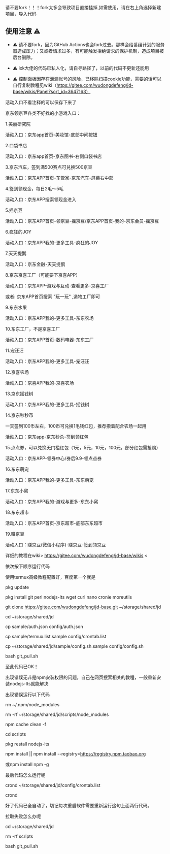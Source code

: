 请不要fork！！！fork太多会导致项目直接挂掉,如需使用，请在右上角选择新建项目，导入代码
## 使用注意 :warning:

- :warning: 请不要fork，因为GitHub Actions也会fork过去。那样会给番组计划的服务器造成压力；又或者请求过多，有可能触发拒绝请求的保护机制，造成项目被后台删除。

- :warning: lxk大佬的代码已私人化，请自寻路径了，以前的代码不更新还能用

- :warning: 控制面板因存在泄漏账号的风险，已移除扫描cookie功能，需要的话可以自行复制教程见wiki（https://gitee.com/wudongdefeng/jd-base/wikis/Panel?sort_id=3647163）

活动入口不看注释的可以保存下来了

京东领京豆各类不好找的小游戏入口：

1.美丽研究院

活动入口：京东app首页-美妆馆-底部中间按钮

2.口袋书店

活动入口：京东app首页-京东图书-右侧口袋书店

3.京东汽车，签到满500赛点可兑换500京豆

活动入口：京东APP首页-车管家-京东汽车-屏幕右中部

4.签到领现金，每日2毛～5毛

活动入口：京东APP搜索领现金进入

5.摇京豆

活动入口：京东APP首页-领京豆-摇京豆/京东APP首页-我的-京东会员-摇京豆

6.疯狂的JOY

活动入口：京东APP我的-更多工具-疯狂的JOY

7.天天提鹅

活动入口：京东金融-天天提鹅

8.京东京喜工厂（可能要下京喜APP）

活动入口：京东APP-游戏与互动-查看更多-京喜工厂

或者: 京东APP首页搜索 "玩一玩" ,造物工厂即可

9.东东水果

活动入口：京东APP我的-更多工具-东东农场

10.东东工厂，不是京喜工厂

活动入口：京东APP首页-数码电器-东东工厂

11.宠汪汪

活动入口：京东APP我的-更多工具-宠汪汪

12.京喜农场

活动入口：京喜APP我的-京喜农场

13.京东摇钱树 

活动入口：京东APP我的-更多工具-摇钱树

14.京东秒秒币

一天签到100币左右，100币可兑换1毛钱红包，推荐攒着配合农场一起用

活动入口：京东app-京东秒杀-签到领红包

15.点点券，可以兑换无门槛红包（1元，5元，10元，100元，部分红包需抢购）

活动入口：京东APP-领券中心/券后9.9-领点点券

16.东东萌宠

活动入口：京东APP我的-更多工具-东东萌宠

17.东东小窝

活动入口：京东APP我的-游戏与更多-东东小窝

18.东东超市

活动入口：京东APP首页-京东超市-底部东东超市

19.赚京豆

活动入口：赚京豆(微信小程序)-赚京豆-签到领京豆

  详细的教程在wiki> https://gitee.com/wudongdefeng/jd-base/wikis <

  依次按下顺序运行代码  

  
  使用termux高级教程配置好，百度第一个就是  

  pkg update  

  pkg install git perl nodejs-lts wget curl nano cronie moreutils  

  git clone https://gitee.com/wudongdefeng/jd-base.git ~/storage/shared/jd  

  cd  ~/storage/shared/jd  

  cp sample/auth.json config/auth.json  

  cp sample/termux.list.sample config/crontab.list  

  cp ~/storage/shared/jd/sample/config.sh.sample config/config.sh  

  bash git_pull.sh  

  至此代码已OK！  

  
  

 出现错误无非是npm安装权限的问题，自己在网页搜索相关的教程，一般重新安装nodejs-lts就能解决
 
 出现错误运行以下代码

 rm ~/.npm/node_modules
  
 rm -rf ~/storage/shared/jd/scripts/node_modules
 
 npm cache clean -f
  
 cd scripts

 pkg restall nodejs-lts

 npm install || npm install --registry=https://registry.npm.taobao.org
 
 或npm install npm -g
   

 最后代码怎么运行呢  

 crond ~/storage/shared/jd/config/crontab.list
  
 crond
 
 好了代码已全自动了，切记每次重启软件需要重新运行这句上面两行代码。


拉取失败怎么办呢

cd  ~/storage/shared/jd

rm -rf scripts

bash git_pull.sh
  

 
 


